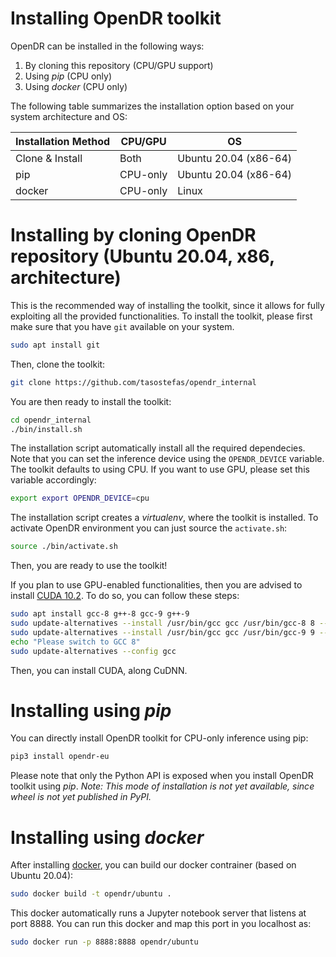 # Installing OpenDR toolkit

OpenDR can be installed in the following ways:
1. By cloning this repository (CPU/GPU support)
2. Using *pip* (CPU only)
3. Using *docker* (CPU only)

The following table summarizes the installation option based on your system architecture and OS:

| Installation Method | CPU/GPU  | OS                    |
|---------------------|----------|-----------------------|
| Clone & Install     | Both     | Ubuntu 20.04 (x86-64) |
| pip                 | CPU-only | Ubuntu 20.04 (x86-64) |
| docker              | CPU-only | Linux                 |

# Installing by cloning OpenDR repository (Ubuntu 20.04, x86, architecture)

This is the recommended way of installing the toolkit, since it allows for fully exploiting all the provided functionalities.
To install the toolkit, please first make sure that you have `git` available on your system.
```bash
sudo apt install git 
```
Then, clone the toolkit:
```bash
git clone https://github.com/tasostefas/opendr_internal
```
You are then ready to install the toolkit:
```bash
cd opendr_internal
./bin/install.sh
```
The installation script automatically install all the required dependecies.
Note that you can set the inference device using the `OPENDR_DEVICE` variable.
The toolkit defaults to using CPU. If you want to use GPU, please set this variable accordingly:
```bash
export export OPENDR_DEVICE=cpu
```
The installation script creates a *virtualenv*, where the toolkit is installed.
To activate OpenDR environment you can just source the `activate.sh`:
```bash
source ./bin/activate.sh
```
Then, you are ready to use the toolkit!


If you plan to use GPU-enabled functionalities, then you are advised to install [CUDA 10.2](https://developer.nvidia.com/cuda-10.2-download-archive).
To do so, you can follow these steps:
```bash
sudo apt install gcc-8 g++-8 gcc-9 g++-9
sudo update-alternatives --install /usr/bin/gcc gcc /usr/bin/gcc-8 8 --slave /usr/bin/g++ g++ /usr/bin/g++-8
sudo update-alternatives --install /usr/bin/gcc gcc /usr/bin/gcc-9 9 --slave /usr/bin/g++ g++ /usr/bin/g++-9
echo "Please switch to GCC 8"
sudo update-alternatives --config gcc
```
Then, you can install CUDA, along CuDNN.

# Installing using *pip*
You can directly install OpenDR toolkit for CPU-only inference using pip:
```bash
pip3 install opendr-eu
```
Please note that only the Python API is exposed when you install OpenDR toolkit using *pip*.
*Note: This mode of installation is not yet available, since wheel is not yet published in PyPI.*


# Installing using *docker*
After installing [docker](?), you can build our docker contrainer (based on Ubuntu 20.04):
```bash
sudo docker build -t opendr/ubuntu .
```
This docker automatically runs a Jupyter notebook server that listens at port 8888.
You can run this docker and map this port in you localhost as:
```bash
sudo docker run -p 8888:8888 opendr/ubuntu
```

